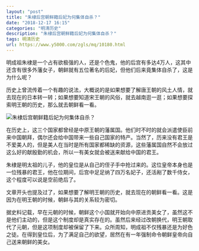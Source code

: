```yaml
---
layout: "post"
title: "朱棣后宫朝鲜籍后妃为何集体自杀？"
date: "2018-12-17 16:15"
categories: "明清历史"
description: "朱棣后宫朝鲜籍后妃为何集体自杀？"
tags: 明清历史
url: https://www.y5000.com/zgls/mq/10180.html
---
```






明成祖朱棣是一个占有欲极强的人，还是个色鬼，他的后宫有多达4万人，这其中还含有很多外藩女子，朝鲜就有五位著名的后妃，但他们后来竟集体自杀了，这是为什么呢？

历史上曾流传着一个有趣的说法，大概说的是如果想要了解唐王朝的风土人情，就去现在的日本转一转；如果想要知道宋王朝的风俗，就去越南逛一逛；如果想要探索明王朝的历史，那么就去朝鲜看一看。

![朱棣后宫朝鲜籍后妃为何集体自杀？](/uploads/allimg/170111/6-1F111154034918.JPG)

在历史上，这三个国家都曾经是中原王朝的藩属国。他们时不时的就会派遣使臣前来中国朝拜，偶尔还会给中国带来一些自己国家的特产。当然了，历来没有君王是不爱美人的，但是美人在当时是所有国家都稀缺的资源，这些藩属国自然不会放过这么好的献殷勤的机会，所以一有美女就会被送来献给中国的君王。

朱棣是明太祖的儿子，他的皇位是从自己的侄子手中抢过来的。这位皇帝本身也是一位残暴的君王，他在位期间，后宫中足足纳了四万名妃子，还活剐了数千侍女，这个程度可以说是空前绝后了。

文章开头也提及过了，如果想要了解明王朝的历史，就去现在的朝鲜看一看。这是因为在明王朝的时候，朝鲜与其的关系较为密切。

据史料记载，早在元朝的时候，朝鲜这个小国就开始向中原进贡美女了，虽然这不是他们主动的，但是这个制度却是真实存在的。虽然后来经过改朝换代，明王朝取代了元朝，但是这项制度却被保留了下来。众所周知，明成祖不仅残暴还是为好色之徒。在得到皇位后，为了满足自己的欲望，居然在有一年强制命令朝鲜皇帝向自己送来朝鲜的美女。
